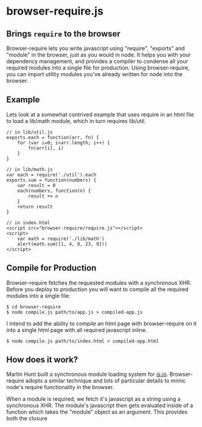 browser-require.js
==================

Brings `require` to the browser
-------------------------------

Browser-require lets you write javascript using "require", "exports" and "module" in the browser, just as you would in node. It helps you with your dependency management, and provides a compiler to condense all your required modules into a single file for production. Using browser-require, you can import utility modules you've already written for node into the browser.

Example
-------
Lets look at a somewhat contrived example that uses require in an html file to load a lib/math module, which in turn requires lib/util. 

    // in lib/util.js
    exports.each = function(arr, fn) {
        for (var i=0; i<arr.length; i++) {
            fn(arr[i], i)
        }
    }
    
    // in lib/math.js
    var each = require('./util').each
    exports.sum = function(numbers) {
        var result = 0
        each(numbers, function(n) {
            result += n
        }
        return result
    }
    
    // in index.html
    <script src="browser-require/require.js"></script>
    <script>
        var math = require('./lib/math')
        alert(math.sum([1, 4, 8, 23, 9]))
    </script>

Compile for Production
----------------------
Browser-require fetches the requested modules with a synchronous XHR. Before you deploy to production you will want to compile all the required modules into a single file:

    $ cd browser-require
    $ node compile.js path/to/app.js > compiled-app.js

I intend to add the ability to compile an html page with browser-require on it into a single html page with all required javascript inline.
    
    $ node compile.js path/to/index.html > compiled-app.html

How does it work?
-----------------
Martin Hunt built a synchronous module loading system for [js.io]. Browser-require adopts a similar technique and lots of particular details to mimic node's require functionality in the browser.

When a module is required, we fetch it's javascript as a string using a synchronous XHR. The module's javascript then gets evaluated inside of a function which takes the "module" object as an argument. This provides both the closure 


[js.io]: https://github.com/mcarter/js.io/